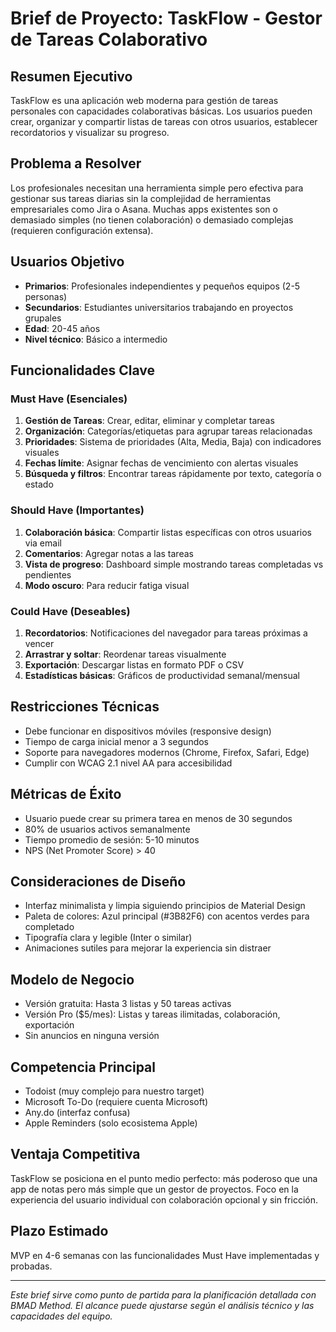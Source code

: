 # Brief de Proyecto: TaskFlow - Gestor de Tareas Colaborativo

## Resumen Ejecutivo
TaskFlow es una aplicación web moderna para gestión de tareas personales con capacidades colaborativas básicas. Los usuarios pueden crear, organizar y compartir listas de tareas con otros usuarios, establecer recordatorios y visualizar su progreso.

## Problema a Resolver
Los profesionales necesitan una herramienta simple pero efectiva para gestionar sus tareas diarias sin la complejidad de herramientas empresariales como Jira o Asana. Muchas apps existentes son o demasiado simples (no tienen colaboración) o demasiado complejas (requieren configuración extensa).

## Usuarios Objetivo
- **Primarios**: Profesionales independientes y pequeños equipos (2-5 personas)
- **Secundarios**: Estudiantes universitarios trabajando en proyectos grupales
- **Edad**: 20-45 años
- **Nivel técnico**: Básico a intermedio

## Funcionalidades Clave

### Must Have (Esenciales)
1. **Gestión de Tareas**: Crear, editar, eliminar y completar tareas
2. **Organización**: Categorías/etiquetas para agrupar tareas relacionadas
3. **Prioridades**: Sistema de prioridades (Alta, Media, Baja) con indicadores visuales
4. **Fechas límite**: Asignar fechas de vencimiento con alertas visuales
5. **Búsqueda y filtros**: Encontrar tareas rápidamente por texto, categoría o estado

### Should Have (Importantes)
1. **Colaboración básica**: Compartir listas específicas con otros usuarios via email
2. **Comentarios**: Agregar notas a las tareas
3. **Vista de progreso**: Dashboard simple mostrando tareas completadas vs pendientes
4. **Modo oscuro**: Para reducir fatiga visual

### Could Have (Deseables)
1. **Recordatorios**: Notificaciones del navegador para tareas próximas a vencer
2. **Arrastrar y soltar**: Reordenar tareas visualmente
3. **Exportación**: Descargar listas en formato PDF o CSV
4. **Estadísticas básicas**: Gráficos de productividad semanal/mensual

## Restricciones Técnicas
- Debe funcionar en dispositivos móviles (responsive design)
- Tiempo de carga inicial menor a 3 segundos
- Soporte para navegadores modernos (Chrome, Firefox, Safari, Edge)
- Cumplir con WCAG 2.1 nivel AA para accesibilidad

## Métricas de Éxito
- Usuario puede crear su primera tarea en menos de 30 segundos
- 80% de usuarios activos semanalmente
- Tiempo promedio de sesión: 5-10 minutos
- NPS (Net Promoter Score) > 40

## Consideraciones de Diseño
- Interfaz minimalista y limpia siguiendo principios de Material Design
- Paleta de colores: Azul principal (#3B82F6) con acentos verdes para completado
- Tipografía clara y legible (Inter o similar)
- Animaciones sutiles para mejorar la experiencia sin distraer

## Modelo de Negocio
- Versión gratuita: Hasta 3 listas y 50 tareas activas
- Versión Pro ($5/mes): Listas y tareas ilimitadas, colaboración, exportación
- Sin anuncios en ninguna versión

## Competencia Principal
- Todoist (muy complejo para nuestro target)
- Microsoft To-Do (requiere cuenta Microsoft)
- Any.do (interfaz confusa)
- Apple Reminders (solo ecosistema Apple)

## Ventaja Competitiva
TaskFlow se posiciona en el punto medio perfecto: más poderoso que una app de notas pero más simple que un gestor de proyectos. Foco en la experiencia del usuario individual con colaboración opcional y sin fricción.

## Plazo Estimado
MVP en 4-6 semanas con las funcionalidades Must Have implementadas y probadas.

---

*Este brief sirve como punto de partida para la planificación detallada con BMAD Method. El alcance puede ajustarse según el análisis técnico y las capacidades del equipo.*